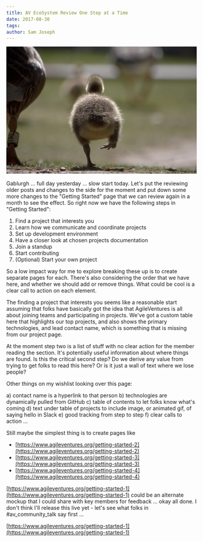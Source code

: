 ```yaml
---
title: AV EcoSystem Review One Step at a Time
date: 2017-08-30
tags: 
author: Sam Joseph
---
```


![one step duckling](/images/one_step_duckling.jpg)

Gablurgh ... full day yesterday ... slow start today.  Let's put the reviewing older posts and changes to the side for the moment and put down some more changes to the "Getting Started" page that we can review again in a month to see the effect.  So right now we have the following steps in "Getting Started":

1. Find a project that interests you
2. Learn how we communicate and coordinate projects
3. Set up development environment
4. Have a closer look at chosen projects documentation
5. Join a standup
6. Start contributing
7. (Optional) Start your own project

So a low impact way for me to explore breaking these up is to create separate pages for each.  There's also considering the order that we have here, and whether we should add or remove things.  What could be cool is a clear call to action on each element.

The finding a project that interests you seems like a reasonable start assuming that folks have basically got the idea that AgileVentures is all about joining teams and participating in projects.  We've got a custom table here that highlights our top projects, and also shows the primary technologies, and lead contact name, which is something that is missing from our project page.

At the moment step two is a list of stuff with no clear action for the member reading the section.  It's potentially useful information about where things are found.  Is this the critical second step?  Do we derive any value from trying to get folks to read this here?  Or is it just a wall of text where we lose people?

Other things on my wishlist looking over this page:

a) contact name is a hyperlink to that person
b) technologies are dynamically pulled from GitHub
c) table of contents to let folks know what's coming
d) text under table of projects to include image, or animated gif, of saying hello in Slack
e) good tracking from step to step
f) clear calls to action ...

Still maybe the simplest thing is to create pages like 

* [https://www.agileventures.org/getting-started-2](https://www.agileventures.org/getting-started-2)
* [https://www.agileventures.org/getting-started-3](https://www.agileventures.org/getting-started-3)
* [https://www.agileventures.org/getting-started-4](https://www.agileventures.org/getting-started-4)

[https://www.agileventures.org/getting-started-1](https://www.agileventures.org/getting-started-1) could be an alternate mockup that I could share with key members for feedback ... okay all done.  I don't think I'll release this live yet - let's see what folks in #av_community_talk say first ...

[https://www.agileventures.org/getting-started-1](https://www.agileventures.org/getting-started-1)
